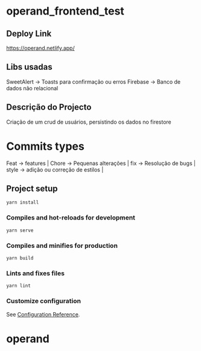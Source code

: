# operand_frontend_test

##  Deploy Link 

https://operand.netlify.app/


## Libs usadas

SweetAlert  -> Toasts para confirmação ou erros
Firebase  -> Banco de dados não relacional 


## Descrição do Projecto 

Criação de um crud de usuários, persistindo os dados no firestore

#  Commits types
Feat -> features  | 
Chore -> Pequenas alterações | 
fix -> Resolução de bugs | 
style -> adição ou correção de  estilos | 

## Project setup
```
yarn install
```

### Compiles and hot-reloads for development
```
yarn serve
```

### Compiles and minifies for production
```
yarn build
```

### Lints and fixes files
```
yarn lint
```

### Customize configuration
See [Configuration Reference](https://cli.vuejs.org/config/).
# operand
